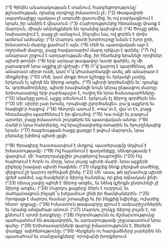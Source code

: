 
(^1) Գինին անառակության է տանում, հարբեցողությունը՝ թշնամության, դրանց տրվողը իմաստուն չէ։
(^2) Թագավորի սպառնալիքը պակաս չէ առյուծի ցասումից, եւ ով բարկացնում է նրան, իր անձին է վնասում։
(^3) Հայհոյությունից հեռանալը փառք է մարդուն, միայն անխելքներն են դրանից կախվում։
(^4) Ծույլը թեեւ նախատվում է, բայց չի ամաչում, ինչպես նա, ով ցորեն է փոխ առնում ամռանը։
(^5) Մարդու սրտի խորհուրդը նման է խոր ջրի, իմաստուն մարդը քամում է այն։
(^6) Մեծ եւ պատվական այր է ողորմած մարդը, բայց հավատարիմ մարդ դժվար է գտնել։
(^7) Ով անարատ շրջում է արդարության մեջ, իր հետեւից երանելի որդիներ պիտի թողնի։
(^8) Երբ արդար թագավոր նստի գահին, ոչ մի չարագործ նրա աչքից չի վրիպի։
(^9) Ո՞վ կարող է պարծենալ, թե անարատ սիրտ ունի, կամ ո՞վ կհամարձակվի ասել, թե անարատ է մեղքերից։
(^10) Մեծ, կամ փոքր ծուռ կշեռքը եւ երկակի չափը, երկուսն էլ պիղծ են Տիրոջ առջեւ.
(^11) պիտի կործանվեն եւ՛ դրանք եւ՛ գործածողները. պիտի խափանվի նույն կերպ ընթացող մարդը։ Երիտասարդը երբ
բարեպաշտ է, ուղիղ են նրա ճանապարհները։
(^12) Ականջը լսում, աչքը տեսնում է. երկուսն էլ Տիրոջ գործերն են։
(^13) Մի՛ սիրիր չար խոսել, որպեսզի չկործանվես. բա՛ց աչքերդ եւ հագեցի՛ր հացով։
(^14) Գնորդն ասում է. «Վա՜տ է, վա՜տ է», բայց հեռանալիս պարծենում է իր գնումով։
(^15) Կա ոսկի եւ բազում արտեր, բայց իմաստուն շուրթերն են պատվական անոթ։
(^16) Հանի՛ր նրա հանդերձը, ով երաշխավորեց օտարին եւ հյուրընկալեց նրան։
(^17) Խաբեության հացը քաղցր է թվում մարդուն, նրա բերանը խիճով պիտի լցվի։


(^18) Ծրագիրը հաստատվում է մտքով. պատերազմը մղվում է իմաստությամբ։
(^19) Ով հայտնում է գաղտնիքը, նենգությամբ է վարվում. մի՛ հաղորդակցվիր շուրթերով խաբողին։
(^20) Ով հայհոյում է հորն ու մորը, նրա լույսը պիտի մարի. նրա աչքերի բիբերը խավար պիտի հագնեն։
(^21) Սկզբից ձեռք բերված բաժինը, վերջում չի կարող օրհնված լինել։
(^22) Մի՛ ասա, թե թշնամուց պիտի վրեժ առնեմ, այլ համբերի՛ր Տիրոջ հանդեպ, որ քեզ օգնական լինի։
(^23) Սխալ չափը պիղծ է Տիրոջ առջեւ, եւ նենգ կշեռքն ընդունելի չէ Տիրոջ առջեւ։
(^24) Մարդու քայլերը Տերն է ուղղում, եւ մահկանացուն ինչպե՞ս խելամուտ լինի իր ճամփաներին։
(^25) Որոգայթ է մարդու համար շտապելը եւ իր ինչքից նվիրելը, ուխտից հետո՝ զղջալը։
(^26) Իմաստուն թագավորը ցրում է ամբարիշտներին եւ նրանց անվահար անում։
(^27) Մարդու շունչը Տիրոջ լույսն է, որ քննում է սրտի խորքերը։
(^28) Ողորմությունն ու ճշմարտությունը պահպանում են թագավորին, եւ արդարությամբ շրջապատում նրա գահը։
(^29) Երիտասարդների զարդը իմաստությունն է, ծերերի փառքը՝ ալեհերությունը։
(^30) Վերքերն ու հարվածները չարերին են պատահում եւ տանջանքները՝ որովայնի խորքերում։
